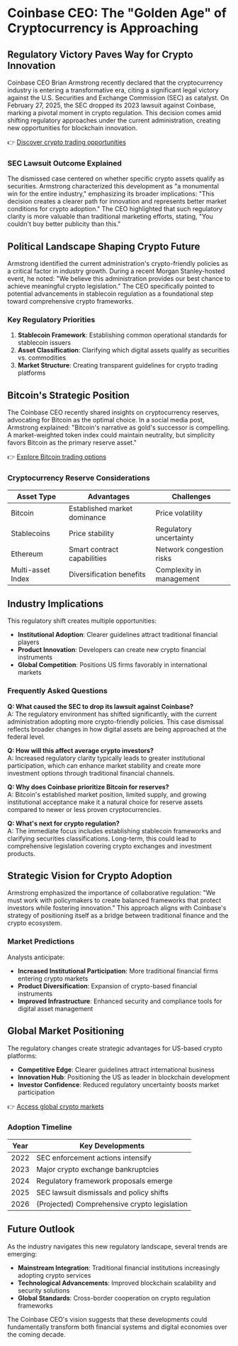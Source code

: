 # Coinbase CEO: The "Golden Age" of Cryptocurrency is Approaching

## Regulatory Victory Paves Way for Crypto Innovation

Coinbase CEO Brian Armstrong recently declared that the cryptocurrency industry is entering a transformative era, citing a significant legal victory against the U.S. Securities and Exchange Commission (SEC) as catalyst. On February 27, 2025, the SEC dropped its 2023 lawsuit against Coinbase, marking a pivotal moment in crypto regulation. This decision comes amid shifting regulatory approaches under the current administration, creating new opportunities for blockchain innovation.

👉 [Discover crypto trading opportunities](https://bit.ly/okx-bonus)

### SEC Lawsuit Outcome Explained

The dismissed case centered on whether specific crypto assets qualify as securities. Armstrong characterized this development as "a monumental win for the entire industry," emphasizing its broader implications: "This decision creates a clearer path for innovation and represents better market conditions for crypto adoption." The CEO highlighted that such regulatory clarity is more valuable than traditional marketing efforts, stating, "You couldn't buy better publicity than this."

## Political Landscape Shaping Crypto Future

Armstrong identified the current administration's crypto-friendly policies as a critical factor in industry growth. During a recent Morgan Stanley-hosted event, he noted: "We believe this administration provides our best chance to achieve meaningful crypto legislation." The CEO specifically pointed to potential advancements in stablecoin regulation as a foundational step toward comprehensive crypto frameworks.

### Key Regulatory Priorities

1. **Stablecoin Framework**: Establishing common operational standards for stablecoin issuers
2. **Asset Classification**: Clarifying which digital assets qualify as securities vs. commodities
3. **Market Structure**: Creating transparent guidelines for crypto trading platforms

## Bitcoin's Strategic Position

The Coinbase CEO recently shared insights on cryptocurrency reserves, advocating for Bitcoin as the optimal choice. In a social media post, Armstrong explained: "Bitcoin's narrative as gold's successor is compelling. A market-weighted token index could maintain neutrality, but simplicity favors Bitcoin as the primary reserve asset."

👉 [Explore Bitcoin trading options](https://bit.ly/okx-bonus)

### Cryptocurrency Reserve Considerations

| Asset Type        | Advantages                         | Challenges                     |
|-------------------|------------------------------------|--------------------------------|
| Bitcoin           | Established market dominance       | Price volatility               |
| Stablecoins       | Price stability                    | Regulatory uncertainty         |
| Ethereum          | Smart contract capabilities        | Network congestion risks       |
| Multi-asset Index | Diversification benefits           | Complexity in management       |

## Industry Implications

This regulatory shift creates multiple opportunities:
- **Institutional Adoption**: Clearer guidelines attract traditional financial players
- **Product Innovation**: Developers can create new crypto financial instruments
- **Global Competition**: Positions US firms favorably in international markets

### Frequently Asked Questions

**Q: What caused the SEC to drop its lawsuit against Coinbase?**  
A: The regulatory environment has shifted significantly, with the current administration adopting more crypto-friendly policies. This case dismissal reflects broader changes in how digital assets are being approached at the federal level.

**Q: How will this affect average crypto investors?**  
A: Increased regulatory clarity typically leads to greater institutional participation, which can enhance market stability and create more investment options through traditional financial channels.

**Q: Why does Coinbase prioritize Bitcoin for reserves?**  
A: Bitcoin's established market position, limited supply, and growing institutional acceptance make it a natural choice for reserve assets compared to newer or less proven cryptocurrencies.

**Q: What's next for crypto regulation?**  
A: The immediate focus includes establishing stablecoin frameworks and clarifying securities classifications. Long-term, this could lead to comprehensive legislation covering crypto exchanges and investment products.

## Strategic Vision for Crypto Adoption

Armstrong emphasized the importance of collaborative regulation: "We must work with policymakers to create balanced frameworks that protect investors while fostering innovation." This approach aligns with Coinbase's strategy of positioning itself as a bridge between traditional finance and the crypto ecosystem.

### Market Predictions

Analysts anticipate:
- **Increased Institutional Participation**: More traditional financial firms entering crypto markets
- **Product Diversification**: Expansion of crypto-based financial instruments
- **Improved Infrastructure**: Enhanced security and compliance tools for digital asset management

## Global Market Positioning

The regulatory changes create strategic advantages for US-based crypto platforms:
- **Competitive Edge**: Clearer guidelines attract international business
- **Innovation Hub**: Positioning the US as leader in blockchain development
- **Investor Confidence**: Reduced regulatory uncertainty boosts market participation

👉 [Access global crypto markets](https://bit.ly/okx-bonus)

### Adoption Timeline

| Year | Key Developments                          |
|------|-------------------------------------------|
| 2022 | SEC enforcement actions intensify         |
| 2023 | Major crypto exchange bankruptcies        |
| 2024 | Regulatory framework proposals emerge     |
| 2025 | SEC lawsuit dismissals and policy shifts  |
| 2026 | (Projected) Comprehensive crypto legislation|

## Future Outlook

As the industry navigates this new regulatory landscape, several trends are emerging:
- **Mainstream Integration**: Traditional financial institutions increasingly adopting crypto services
- **Technological Advancements**: Improved blockchain scalability and security solutions
- **Global Standards**: Cross-border cooperation on crypto regulation frameworks

The Coinbase CEO's vision suggests that these developments could fundamentally transform both financial systems and digital economies over the coming decade.
